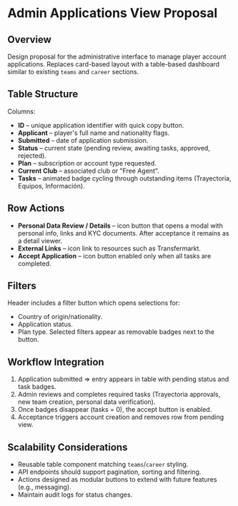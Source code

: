 # Admin Applications View Proposal

## Overview
Design proposal for the administrative interface to manage player account applications. Replaces card-based layout with a table-based dashboard similar to existing `teams` and `career` sections.

## Table Structure
Columns:
- **ID** – unique application identifier with quick copy button.
- **Applicant** – player's full name and nationality flags.
- **Submitted** – date of application submission.
- **Status** – current state (pending review, awaiting tasks, approved, rejected).
- **Plan** – subscription or account type requested.
- **Current Club** – associated club or "Free Agent".
 - **Tasks** – animated badge cycling through outstanding items (Trayectoria, Equipos, Información).

## Row Actions
- **Personal Data Review / Details** – icon button that opens a modal with personal info, links and KYC documents. After acceptance it remains as a detail viewer.
- **External Links** – icon link to resources such as Transfermarkt.
- **Accept Application** – icon button enabled only when all tasks are completed.

## Filters
Header includes a filter button which opens selections for:
- Country of origin/nationality.
- Application status.
- Plan type.
Selected filters appear as removable badges next to the button.

## Workflow Integration
1. Application submitted ⇒ entry appears in table with pending status and task badges.
2. Admin reviews and completes required tasks (Trayectoria approvals, new team creation, personal data verification).
3. Once badges disappear (tasks = 0), the accept button is enabled.
4. Acceptance triggers account creation and removes row from pending view.

## Scalability Considerations
- Reusable table component matching `teams`/`career` styling.
- API endpoints should support pagination, sorting and filtering.
- Actions designed as modular buttons to extend with future features (e.g., messaging).
- Maintain audit logs for status changes.

